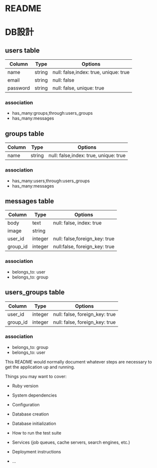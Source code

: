 # README

# DB設計

## users table

|Column|Type|Options|
|------|----|-------|
|name|string|null: false,index: true, unique: true|
|email|string|null: false|
|password|string|null: false, unique: true|

### association
* has_many:groups,through:users_groups
* has_many:messages


## groups table

|Column|Type|Options|
|------|----|-------|
|name|string|null: false,index: true, unique: true|

### association
* has_many:users,through:users_groups
* has_many:messages


## messages table

|Column|Type|Options|
|------|----|-------|
|body|text|null: false, index: true|
|image|string||
|user_id|integer|null: false,foreign_key: true|
|group_id|integer|null:false, foreign_key: true|

### association
* belongs_to: user
* belongs_to: group


## users_groups table

|Column|Type|Options|
|------|----|-------|
|user_id|integer|null: false, foreign_key: true|
|group_id|integer|null: false, foreign_key: true|

### association
* belongs_to: group
* belongs_to: user



This README would normally document whatever steps are necessary to get the
application up and running.

Things you may want to cover:

* Ruby version

* System dependencies

* Configuration

* Database creation

* Database initialization

* How to run the test suite

* Services (job queues, cache servers, search engines, etc.)

* Deployment instructions

* ...
